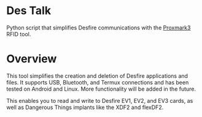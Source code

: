 # Des Talk
Python script that simplifies Desfire communications with the [Proxmark3](https://github.com/RfidResearchGroup/proxmark3) RFID tool.

# Overview
This tool simplifies the creation and deletion of Desfire applications and files. It supports USB, Bluetooth, and Termux connections and has been tested on Android and Linux. More functionality will be added in the future.

This enables you to read and write to Desfire EV1, EV2, and EV3 cards, as well as Dangerous Things implants like the XDF2 and flexDF2.

